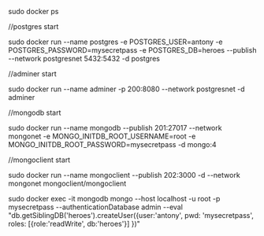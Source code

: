 sudo docker ps

//postgres start

sudo docker run --name postgres -e POSTGRES_USER=antony -e POSTGRES_PASSWORD=mysecretpass -e POSTGRES_DB=heroes --publish --network postgresnet 5432:5432 -d postgres

//adminer start

sudo docker run --name adminer -p 200:8080 --network postgresnet -d adminer

//mongodb start

sudo docker run --name mongodb --publish 201:27017 --network mongonet -e MONGO_INITDB_ROOT_USERNAME=root -e MONGO_INITDB_ROOT_PASSWORD=mysecretpass -d mongo:4

//mongoclient start

sudo docker run --name mongoclient --publish 202:3000 -d --network mongonet mongoclient/mongoclient

sudo docker exec -it mongodb mongo --host localhost -u root -p mysecretpass --authenticationDatabase admin --eval "db.getSiblingDB('heroes').createUser({user:'antony', pwd: 'mysecretpass', roles: [{role:'readWrite', db:'heroes'}] })"